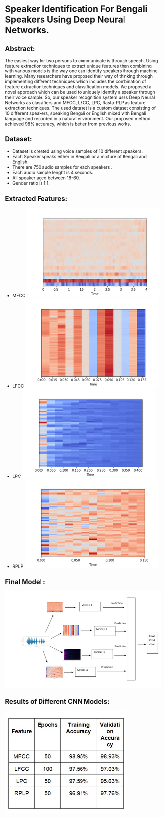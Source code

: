 # Speaker Identification For Bengali Speakers Using Deep Neural Networks.

 ## Abstract: 
 The easiest way for two persons to communicate is through speech. Using feature extraction techniques to extract unique features then combining with various models is the way one can identify speakers through machine learning. Many researchers have proposed their way of thinking through implementing different techniques which includes the combination of feature extraction techniques and classification models.
We proposed a novel approach which can be used to uniquely identify a speaker through their voice sample. So, our speaker recognition system uses Deep Neural Networks as classifiers and MFCC, LFCC, LPC, Rasta-PLP as feature extraction techniques. The used dataset is a custom dataset consisting of 10 different speakers, speaking Bengali or English mixed with Bengali language and recorded in a natural environment. Our proposed method achieved 98% accuracy, which is better from previous works.

## Dataset:
* Dataset is created using voice samples of 10 different speakers.
* Each Speaker speaks either in Bengali or a mixture of Bengali and English.
* There are 750 audio samples for each speakers .
* Each audio sample lenght is 4 seconds.
* All speaker aged between 18-60.
* Gender ratio is 1:1.

## Extracted Features:
* MFCC
  <img src="./Features/MFCC/Person%201/1025.png">
* LFCC
  <img src="./Features/LFCC/Person%202/1001.png">
* LPC
  <img src="./Features/LPC/Person%203/1014.png">
* RPLP
   <img src="./Features/RPLP/Person%204/1036.png">  
  
## Final Model :

<img src="Ensemble.jpg">


## Results of Different CNN Models:

<img src="table.jpg">